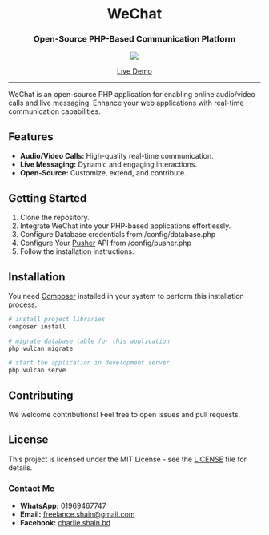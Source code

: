 <h1 align="center">WeChat</h1>
<h3 align="center">Open-Source PHP-Based Communication Platform</h3>
<p align="center">
    <img src="https://skillicons.dev/icons?i=php,tailwindcss,alpinejs" />
</p>
<p align="center">
    <a href="https://wechat.free.nf/john2">Live Demo</a>
</p>
<hr>

WeChat is an open-source PHP application for enabling online audio/video calls and live messaging. Enhance your web applications with real-time communication capabilities.

## Features

- **Audio/Video Calls:** High-quality real-time communication.
- **Live Messaging:** Dynamic and engaging interactions.
- **Open-Source:** Customize, extend, and contribute.

## Getting Started

1. Clone the repository.
2. Integrate WeChat into your PHP-based applications effortlessly.
3. Configure Database credentials from /config/database.php
4. Configure Your [Pusher](https://pusher.com/) API from /config/pusher.php
5. Follow the installation instructions.

## Installation

You need [Composer](https://getcomposer.org/) installed in your system to perform this installation process.

```bash
# install project libraries
composer install

# migrate database table for this application
php vulcan migrate

# start the application in development server
php vulcan serve
```

## Contributing

We welcome contributions! Feel free to open issues and pull requests.

## License

This project is licensed under the MIT License - see the [LICENSE](LICENSE) file for details.

### Contact Me
- **WhatsApp:** 01969467747
- **Email:** freelance.shain@gmail.com
- **Facebook:** [charlie.shain.bd](https://facebook.com/charlie.shain.bd)
